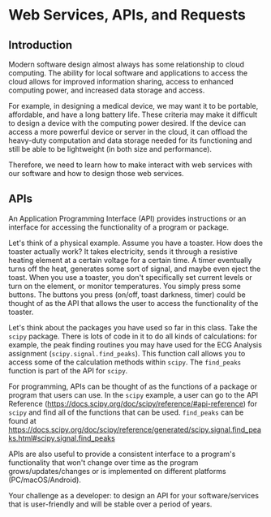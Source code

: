 # Web Services, APIs, and Requests
## Introduction
Modern software design almost always has some relationship to cloud computing.
The ability for local software and applications to access the cloud allows
for improved information sharing, access to enhanced computing power, and 
increased data storage and access.

For example, in designing a medical device, we may want it to be portable,
affordable, and have a long battery life.  These criteria may make it difficult
to design a device with the computing power desired.  If the device can
access a more powerful device or server in the cloud, it can offload the 
heavy-duty computation and data storage needed for its functioning and still
be able to be lightweight (in both size and performance).

Therefore, we need to learn how to make interact with web services with our
software and how to design those web services.

## APIs
An Application Programming Interface (API) provides instructions or an 
interface for accessing the functionality of a program or package.  

Let's think of a physical example.  Assume you have a toaster.  How does the
toaster actually work?  It takes electricity, sends it through a resistive
heating element at a certain voltage for a certain time.  A timer eventually
turns off the heat, generates some sort of signal, and maybe even eject the 
toast.  When you use a toaster, you don't specifically set current levels or
turn on the element, or monitor temperatures.  You simply press some buttons.
The buttons you press (on/off, toast darkness, timer) could be thought of
as the API that allows the user to access the functionality of the toaster.

Let's think about the packages you have used so far in this class.  Take
the `scipy` package.  There is lots of code in it to do all kinds of
calculations:  for example, the peak finding routines you may have used
for the ECG Analysis assignment (`scipy.signal.find_peaks`).  This function
call allows you to access some of the calculation methods within `scipy`.  The
`find_peaks` function is part of the API for `scipy`.  

For programming, APIs can be thought of as the functions of a package or
program that users can use.  In the `scipy` example, a user can go to the 
API Reference (<https://docs.scipy.org/doc/scipy/reference/#api-reference>) for
`scipy` and find all of the functions that can be used.  `find_peaks` can
be found at <https://docs.scipy.org/doc/scipy/reference/generated/scipy.signal.find_peaks.html#scipy.signal.find_peaks>

APIs are also useful to provide a consistent interface to a program's 
functionality that won't change over time as the program grows/updates/changes
or is implemented on different platforms (PC/macOS/Android).

Your challenge as a developer:  to design an API for your software/services
that is user-friendly and will be stable over a period of years.